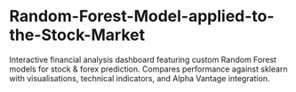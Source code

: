 # Random-Forest-Model-applied-to-the-Stock-Market
Interactive financial analysis dashboard featuring custom Random Forest models for stock &amp; forex prediction. Compares performance against sklearn with visualisations, technical indicators, and Alpha Vantage integration.
